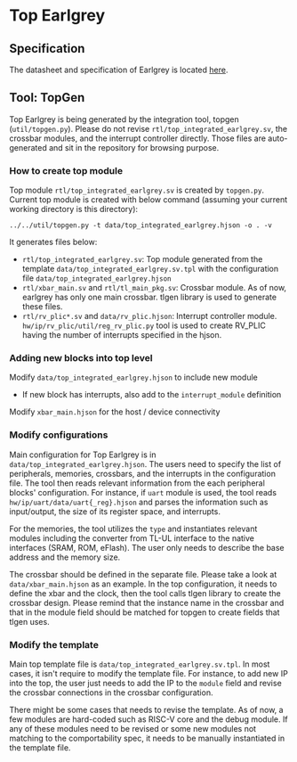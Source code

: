 # Top Earlgrey

## Specification

The datasheet and specification of Earlgrey is located [here](./doc/datasheet.md).

## Tool: TopGen

Top Earlgrey is being generated by the integration tool, topgen
(`util/topgen.py`). Please do not revise `rtl/top_integrated_earlgrey.sv`, the crossbar
modules, and the interrupt controller directly. Those files are auto-generated
and sit in the repository for browsing purpose.

### How to create top module

Top module `rtl/top_integrated_earlgrey.sv` is created by `topgen.py`. Current top module
is created with below command (assuming your current working directory is this
directory):

```console
../../util/topgen.py -t data/top_integrated_earlgrey.hjson -o . -v
```

It generates files below:

- `rtl/top_integrated_earlgrey.sv`: Top module generated from the template
    `data/top_integrated_earlgrey.sv.tpl` with the configuration file
    `data/top_integrated_earlgrey.hjson`
- `rtl/xbar_main.sv` and `rtl/tl_main_pkg.sv`: Crossbar module. As of now,
    earlgrey has only one main crossbar. tlgen library is used to generate
    these files.
- `rtl/rv_plic*.sv` and `data/rv_plic.hjson`: Interrupt controller module.
    `hw/ip/rv_plic/util/reg_rv_plic.py` tool is used to create RV_PLIC having
    the number of interrupts specified in the hjson.

### Adding new blocks into top level
Modify `data/top_integrated_earlgrey.hjson` to include new module
- If new block has interrupts, also add to the `interrupt_module` definition

Modify `xbar_main.hjson` for the host / device connectivity

### Modify configurations

Main configuration for Top Earlgrey is in `data/top_integrated_earlgrey.hjson`. The users
need to specify the list of peripherals, memories, crossbars, and the interrupts
in the configuration file. The tool then reads relevant information from the
each peripheral blocks' configuration. For instance, if `uart` module is used,
the tool reads `hw/ip/uart/data/uart{_reg}.hjson` and parses the information such
as input/output, the size of its register space, and interrupts.

For the memories, the tool utilizes the `type` and instantiates relevant modules
including the converter from TL-UL interface to the native interfaces (SRAM,
ROM, eFlash). The user only needs to describe the base address and the memory
size.

The crossbar should be defined in the separate file. Please take a look at
`data/xbar_main.hjson` as an example. In the top configuration, it needs to
define the xbar and the clock, then the tool calls tlgen library to create the
crossbar design. Please remind that the instance name in the crossbar and that
in the module field should be matched for topgen to create fields that tlgen
uses.

### Modify the template

Main top template file is `data/top_integrated_earlgrey.sv.tpl`. In most cases, it isn't
require to modify the template file. For instance, to add new IP into the top,
the user just needs to add the IP to the `module` field and revise the crossbar
connections in the crossbar configuration.

There might be some cases that needs to revise the template. As of now, a few
modules are hard-coded such as RISC-V core and the debug module. If any of these
modules need to be revised or some new modules not matching to the
comportability spec, it needs to be manually instantiated in the template file.
